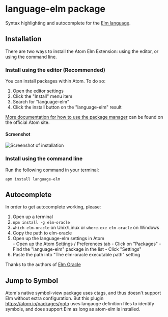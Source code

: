 # language-elm package

Syntax highlighting and autocomplete for the [Elm language](http://elm-lang.org/).

## Installation

There are two ways to install the Atom Elm Extension: using the editor, or using the command line.

### Install using the editor (Recommended)

You can install packages within Atom. To do so:

  1. Open the editor settings
  2. Click the "Install" menu item
  3. Search for "language-elm"
  4. Click the install button on the "language-elm" result
  
[More documentation for how to use the package manager](https://atom.io/docs/v1.5.3/using-atom-atom-packages) can be found on the official Atom site.

#### Screenshot

![Screenshot of installation](https://raw.githubusercontent.com/edubkendo/atom-elm/better-instructions/screenshot.png)

### Install using the command line

Run the following command in your terminal:

```apm install language-elm```

## Autocomplete

In order to get autocomplete working, please:

  1. Open up a terminal
  2. `npm install -g elm-oracle`
  3. `which elm-oracle` on Unix/Linux or `where.exe elm-oracle` on Windows
  4. Copy the path to elm-oracle
  5. Open up the language-elm settings in Atom  
    - Open up the Atom Settings / Preferences tab
    - Click on "Packages"
    - Find the "language-elm" package in the list
    - Click "Settings"
  6. Paste the path into "The elm-oracle executable path" setting

Thanks to the authors of [Elm Oracle](https://github.com/ElmCast/elm-oracle)

## Jump to Symbol

Atom's native symbol-view package uses ctags, and thus doesn't support Elm without extra configuration. But this plugin https://atom.io/packages/goto uses langauge definition files to identify symbols, and does support Elm as long as atom-elm is installed.
